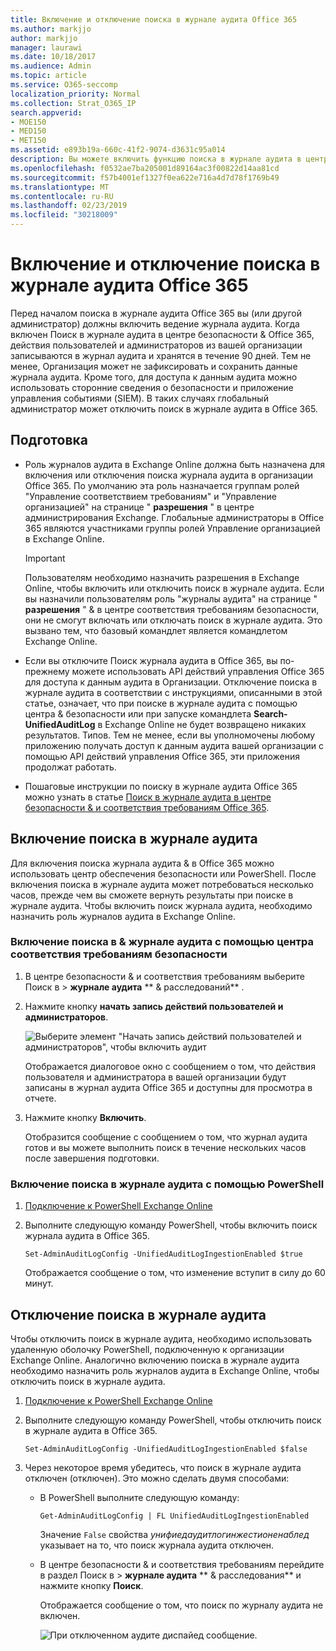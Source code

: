 ```yaml
---
title: Включение и отключение поиска в журнале аудита Office 365
ms.author: markjjo
author: markjjo
manager: laurawi
ms.date: 10/18/2017
ms.audience: Admin
ms.topic: article
ms.service: O365-seccomp
localization_priority: Normal
ms.collection: Strat_O365_IP
search.appverid:
- MOE150
- MED150
- MET150
ms.assetid: e893b19a-660c-41f2-9074-d3631c95a014
description: Вы можете включить функцию поиска в журнале аудита в центре безопасности &amp; Office 365. Если вы передумали, вы можете включить его в любое время. Если поиск в журнале аудита отключен, администраторы не могут выполнять поиск действий пользователей и администраторов в журнале аудита Office 365 в Организации.
ms.openlocfilehash: f0532ae7ba205001d89164ac3f00822d14aa81cd
ms.sourcegitcommit: f57b4001ef1327f0ea622e716a4d7d78f1769b49
ms.translationtype: MT
ms.contentlocale: ru-RU
ms.lasthandoff: 02/23/2019
ms.locfileid: "30218009"
---
```

# <a name="turn-office-365-audit-log-search-on-or-off"></a>Включение и отключение поиска в журнале аудита Office 365

Перед началом поиска в журнале аудита Office 365 вы (или другой администратор) должны включить ведение журнала аудита. Когда включен Поиск в журнале аудита в центре безопасности &amp; Office 365, действия пользователей и администраторов из вашей организации записываются в журнал аудита и хранятся в течение 90 дней. Тем не менее, Организация может не зафиксировать и сохранить данные журнала аудита. Кроме того, для доступа к данным аудита можно использовать сторонние сведения о безопасности и приложение управления событиями (SIEM). В таких случаях глобальный администратор может отключить поиск в журнале аудита в Office 365.
  
## <a name="before-you-begin"></a>Подготовка

- Роль журналов аудита в Exchange Online должна быть назначена для включения или отключения поиска журнала аудита в организации Office 365. По умолчанию эта роль назначается группам ролей "Управление соответствием требованиям" и "Управление организацией" на странице " **разрешения** " в центре администрирования Exchange. Глобальные администраторы в Office 365 являются участниками группы ролей Управление организацией в Exchange Online. 
    
    > [!IMPORTANT]
    > Пользователям необходимо назначить разрешения в Exchange Online, чтобы включить или отключить поиск в журнале аудита. Если вы назначили пользователям роль "журналы аудита" на странице " **разрешения** " &amp; в центре соответствия требованиям безопасности, они не смогут включать или отключать поиск в журнале аудита. Это вызвано тем, что базовый командлет является командлетом Exchange Online. 
  
- Если вы отключите Поиск журнала аудита в Office 365, вы по-прежнему можете использовать API действий управления Office 365 для доступа к данным аудита в Организации. Отключение поиска в журнале аудита в соответствии с инструкциями, описанными в этой статье, означает, что при поиске в журнале аудита с помощью центра &amp; безопасности или при запуске командлета **Search-UnifiedAuditLog** в Exchange Online не будет возвращено никаких результатов. Типов. Тем не менее, если вы уполномочены любому приложению получать доступ к данным аудита вашей организации с помощью API действий управления Office 365, эти приложения продолжат работать. 
    
- Пошаговые инструкции по поиску в журнале аудита Office 365 можно узнать в статье [Поиск в журнале аудита в центре безопасности &amp; и соответствия требованиям Office 365](search-the-audit-log-in-security-and-compliance.md).
    
## <a name="turn-on-audit-log-search"></a>Включение поиска в журнале аудита

Для включения поиска журнала аудита &amp; в Office 365 можно использовать центр обеспечения безопасности или PowerShell. После включения поиска в журнале аудита может потребоваться несколько часов, прежде чем вы сможете вернуть результаты при поиске в журнале аудита. Чтобы включить поиск журнала аудита, необходимо назначить роль журналов аудита в Exchange Online.
  
### <a name="use-the-security-amp-compliance-center-to-turn-on-audit-log-search"></a>Включение поиска в &amp; журнале аудита с помощью центра соответствия требованиям безопасности

1. В центре безопасности &amp; и соответствия требованиям выберите Поиск в \> **журнале аудита** ** &amp; расследований** .
    
2. Нажмите кнопку **начать запись действий пользователей и администраторов**.
    
    ![Выберите элемент "Начать запись действий пользователей и администраторов", чтобы включить аудит](media/39a9d35f-88d0-4bbe-a962-0be2f838e2bf.png)
  
    Отображается диалоговое окно с сообщением о том, что действия пользователя и администратора в вашей организации будут записаны в журнал аудита Office 365 и доступны для просмотра в отчете. 
    
3. Нажмите кнопку **Включить**.
    
    Отобразится сообщение с сообщением о том, что журнал аудита готов и вы можете выполнить поиск в течение нескольких часов после завершения подготовки.
    
### <a name="use-powershell-to-turn-on-audit-log-search"></a>Включение поиска в журнале аудита с помощью PowerShell

1. [Подключение к PowerShell Exchange Online](https://go.microsoft.com/fwlink/p/?LinkID=396554)
    
2. Выполните следующую команду PowerShell, чтобы включить поиск журнала аудита в Office 365.
    
    ```
    Set-AdminAuditLogConfig -UnifiedAuditLogIngestionEnabled $true
    ```

    Отображается сообщение о том, что изменение вступит в силу до 60 минут.
  
## <a name="turn-off-audit-log-search"></a>Отключение поиска в журнале аудита

Чтобы отключить поиск в журнале аудита, необходимо использовать удаленную оболочку PowerShell, подключенную к организации Exchange Online. Аналогично включению поиска в журнале аудита необходимо назначить роль журналов аудита в Exchange Online, чтобы отключить поиск в журнале аудита.
  
1. [Подключение к PowerShell Exchange Online](https://go.microsoft.com/fwlink/p/?LinkID=396554)
    
2. Выполните следующую команду PowerShell, чтобы отключить поиск в журнале аудита в Office 365.
    
    ```
    Set-AdminAuditLogConfig -UnifiedAuditLogIngestionEnabled $false
    ```

3. Через некоторое время убедитесь, что поиск в журнале аудита отключен (отключен). Это можно сделать двумя способами:
    
    - В PowerShell выполните следующую команду:

        ```
        Get-AdminAuditLogConfig | FL UnifiedAuditLogIngestionEnabled
        ```

        Значение `False` свойства _унифиедаудитлогинжестионенаблед_ указывает на то, что поиск журнала аудита отключен. 
    
    - В центре безопасности &amp; и соответствия требованиям перейдите в раздел Поиск в \> **журнале аудита** ** &amp; расследования** и нажмите кнопку **Поиск**.
    
      Отображается сообщение о том, что поиск по журналу аудита не включен. 
    
      ![При отключенном аудите диспайед сообщение.](media/dca53da6-1cbe-4fa3-9860-f0d674de9538.png)
